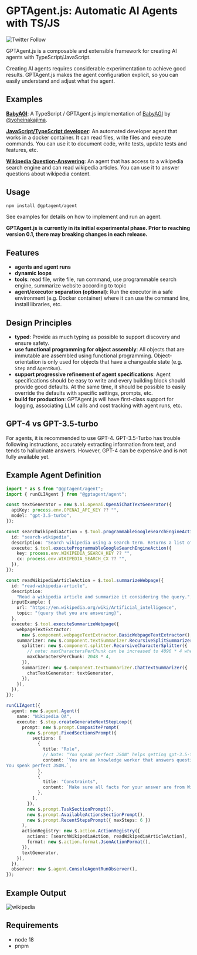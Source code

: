 # GPTAgent.js: Automatic AI Agents with TS/JS

![Twitter Follow](https://img.shields.io/twitter/follow/lgrammel?style=social)

GPTAgent.js is a composable and extensible framework for creating AI agents with TypeScript/JavaScript.

Creating AI agents requires considerable experimentation to achieve good results.
GPTAgent.js makes the agent configuration explicit, so you can easily understand and adjust what the agent.

## Examples

**[BabyAGI](https://github.com/lgrammel/gptagent.js/tree/main/examples/babyagi)**:
A TypeScript / GPTAgent.js implementation of [BabyAGI](https://github.com/yoheinakajima/babyagi) by [@yoheinakajima](https://twitter.com/yoheinakajima).

**[JavaScript/TypeScript developer](https://github.com/lgrammel/gptagent.js/tree/main/examples/javascript-developer)**:
An automated developer agent that works in a docker container.
It can read files, write files and execute commands.
You can use it to document code, write tests, update tests and features, etc.

**[Wikipedia Question-Answering](https://github.com/lgrammel/gptagent.js/tree/main/examples/wikipedia)**:
An agent that has access to a wikipedia search engine and can read wikipedia articles. You can use it to answer questions about wikipedia content.

## Usage

```sh
npm install @gptagent/agent
```

See examples for details on how to implement and run an agent.

**GPTAgent.js is currently in its initial experimental phase. Prior to reaching version 0.1, there may breaking changes in each release.**

## Features

- **agents and agent runs**
- **dynamic loops**
- **tools**: read file, write file, run command, use programmable search engine, summarize website according to topic
- **agent/executor separation (optional)**: Run the executor in a safe environment (e.g. Docker container) where it can use the command line, install libraries, etc.

## Design Principles

- **typed**: Provide as much typing as possible to support discovery and ensure safety.
- **use functional programming for object assembly**: All objects that are immutable are assembled using functional programming. Object-orientation is only used for objects that have a changeable state (e.g. `Step` and `AgentRun`).
- **support progressive refinement of agent specifications**: Agent specifications should be easy to write and every building block should provide good defaults. At the same time, it should be possible to easily override the defaults with specific settings, prompts, etc.
- **build for production**: GPTAgent.js will have first-class support for logging, associating LLM calls and cost tracking with agent runs, etc.

## GPT-4 vs GPT-3.5-turbo

For agents, it is recommended to use GPT-4. GPT-3.5-Turbo has trouble following instructions, accurately extracting information from text, and tends to hallucinate answers. However, GPT-4 can be expensive and is not fully available yet.

## Example Agent Definition

```ts
import * as $ from "@gptagent/agent";
import { runCLIAgent } from "@gptagent/agent";

const textGenerator = new $.ai.openai.OpenAiChatTextGenerator({
  apiKey: process.env.OPENAI_API_KEY ?? "",
  model: "gpt-3.5-turbo",
});

const searchWikipediaAction = $.tool.programmableGoogleSearchEngineAction({
  id: "search-wikipedia",
  description: "Search wikipedia using a search term. Returns a list of pages.",
  execute: $.tool.executeProgrammableGoogleSearchEngineAction({
    key: process.env.WIKIPEDIA_SEARCH_KEY ?? "",
    cx: process.env.WIKIPEDIA_SEARCH_CX ?? "",
  }),
});

const readWikipediaArticleAction = $.tool.summarizeWebpage({
  id: "read-wikipedia-article",
  description:
    "Read a wikipedia article and summarize it considering the query.",
  inputExample: {
    url: "https://en.wikipedia.org/wiki/Artificial_intelligence",
    topic: "{query that you are answering}",
  },
  execute: $.tool.executeSummarizeWebpage({
    webpageTextExtractor:
      new $.component.webpageTextExtractor.BasicWebpageTextExtractor(),
    summarizer: new $.component.textSummarizer.RecursiveSplitSummarizer({
      splitter: new $.component.splitter.RecursiveCharacterSplitter({
        // note: maxCharactersPerChunk can be increased to 4096 * 4 when you use gpt-4
        maxCharactersPerChunk: 2048 * 4,
      }),
      summarizer: new $.component.textSummarizer.ChatTextSummarizer({
        chatTextGenerator: textGenerator,
      }),
    }),
  }),
});

runCLIAgent({
  agent: new $.agent.Agent({
    name: "Wikipedia QA",
    execute: $.step.createGenerateNextStepLoop({
      prompt: new $.prompt.CompositePrompt(
        new $.prompt.FixedSectionsPrompt({
          sections: [
            {
              title: "Role",
              // Note: "You speak perfect JSON" helps getting gpt-3.5-turbo to provide structured json at the end
              content: `You are an knowledge worker that answers questions using Wikipedia content.
You speak perfect JSON.`,
            },
            {
              title: "Constraints",
              content: `Make sure all facts for your answer are from Wikipedia articles that you have read.`,
            },
          ],
        }),
        new $.prompt.TaskSectionPrompt(),
        new $.prompt.AvailableActionsSectionPrompt(),
        new $.prompt.RecentStepsPrompt({ maxSteps: 6 })
      ),
      actionRegistry: new $.action.ActionRegistry({
        actions: [searchWikipediaAction, readWikipediaArticleAction],
        format: new $.action.format.JsonActionFormat(),
      }),
      textGenerator,
    }),
  }),
  observer: new $.agent.ConsoleAgentRunObserver(),
});
```

## Example Output

![wikipedia](https://github.com/lgrammel/gptagent.js/raw/main/examples/wikipedia/screenshot/wikipedia-001.png)

## Requirements

- node 18
- pnpm
